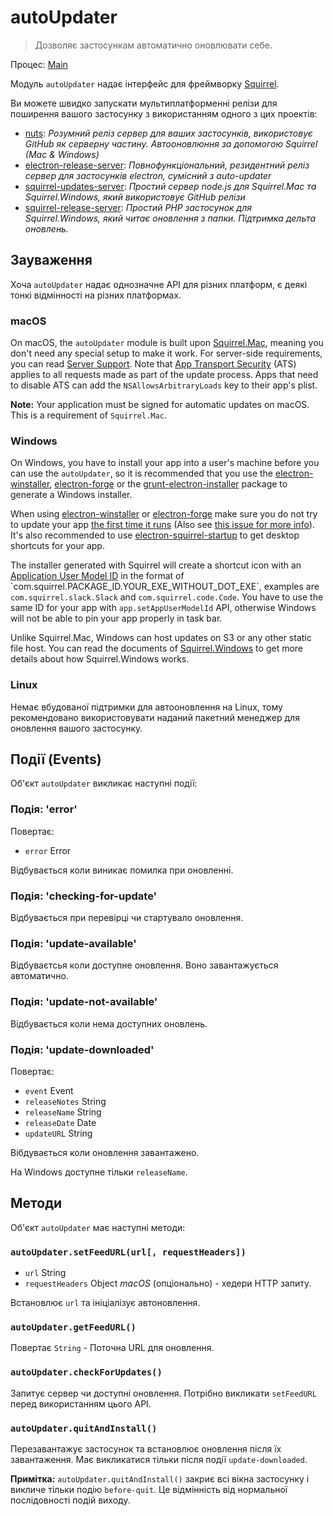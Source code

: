 # autoUpdater

> Дозволяє застосункам автоматично оновлювати себе.

Процес: [Main](../glossary.md#main-process)

Модуль `autoUpdater` надає інтерфейс для фреймворку [Squirrel](https://github.com/Squirrel).

Ви можете швидко запускати мультиплатформенні релізи для поширення вашого застосунку з використанням одного з цих проектів:

* [nuts](https://github.com/GitbookIO/nuts): *Розумний реліз сервер для ваших застосунків, використовує GitHub як серверну частину. Автооновлюння за допомогою Squirrel (Mac & Windows)*
* [electron-release-server](https://github.com/ArekSredzki/electron-release-server): *Повнофункціональний, резидентний реліз сервер для застосунків electron, сумісний з auto-updater*
* [squirrel-updates-server](https://github.com/Aluxian/squirrel-updates-server): *Простий сервер node.js для Squirrel.Mac та Squirrel.Windows, який використовує GitHub релізи*
* [squirrel-release-server](https://github.com/Arcath/squirrel-release-server): *Простий PHP застосунок для Squirrel.Windows, який читає оновлення з папки. Підтримка дельта оновлень.*

## Зауваження

Хоча `autoUpdater` надає однозначне API для різних платформ, є деякі тонкі відмінності на різних платформах.

### macOS

On macOS, the `autoUpdater` module is built upon [Squirrel.Mac](https://github.com/Squirrel/Squirrel.Mac), meaning you don't need any special setup to make it work. For server-side requirements, you can read [Server Support](https://github.com/Squirrel/Squirrel.Mac#server-support). Note that [App Transport Security](https://developer.apple.com/library/content/documentation/General/Reference/InfoPlistKeyReference/Articles/CocoaKeys.html#//apple_ref/doc/uid/TP40009251-SW35) (ATS) applies to all requests made as part of the update process. Apps that need to disable ATS can add the `NSAllowsArbitraryLoads` key to their app's plist.

**Note:** Your application must be signed for automatic updates on macOS. This is a requirement of `Squirrel.Mac`.

### Windows

On Windows, you have to install your app into a user's machine before you can use the `autoUpdater`, so it is recommended that you use the [electron-winstaller](https://github.com/electron/windows-installer), [electron-forge](https://github.com/electron-userland/electron-forge) or the [grunt-electron-installer](https://github.com/electron/grunt-electron-installer) package to generate a Windows installer.

When using [electron-winstaller](https://github.com/electron/windows-installer) or [electron-forge](https://github.com/electron-userland/electron-forge) make sure you do not try to update your app [the first time it runs](https://github.com/electron/windows-installer#handling-squirrel-events) (Also see [this issue for more info](https://github.com/electron/electron/issues/7155)). It's also recommended to use [electron-squirrel-startup](https://github.com/mongodb-js/electron-squirrel-startup) to get desktop shortcuts for your app.

The installer generated with Squirrel will create a shortcut icon with an [Application User Model ID](https://msdn.microsoft.com/en-us/library/windows/desktop/dd378459(v=vs.85).aspx) in the format of `com.squirrel.PACKAGE_ID.YOUR_EXE_WITHOUT_DOT_EXE`, examples are `com.squirrel.slack.Slack` and `com.squirrel.code.Code`. You have to use the same ID for your app with `app.setAppUserModelId` API, otherwise Windows will not be able to pin your app properly in task bar.

Unlike Squirrel.Mac, Windows can host updates on S3 or any other static file host. You can read the documents of [Squirrel.Windows](https://github.com/Squirrel/Squirrel.Windows) to get more details about how Squirrel.Windows works.

### Linux

Немає вбудованої підтримки для автооновлення на Linux, тому рекомендовано використовувати наданий пакетний менеджер для оновлення вашого застосунку.

## Події (Events)

Об'єкт `autoUpdater` викликає наступні події:

### Подія: 'error'

Повертає:

* `error` Error

Відбувається коли виникає помилка при оновленні.

### Подія: 'checking-for-update'

Відбувається при перевірці чи стартувало оновлення.

### Подія: 'update-available'

Відбуваєтсья коли доступне оновлення. Воно завантажується автоматично.

### Подія: 'update-not-available'

Відбувається коли нема доступних оновлень.

### Подія: 'update-downloaded'

Повертає:

* `event` Event
* `releaseNotes` String
* `releaseName` String
* `releaseDate` Date
* `updateURL` String

Вібдувається коли оновлення завантажено.

На Windows доступне тільки `releaseName`.

## Методи

Об'єкт `autoUpdater` має наступні методи:

### `autoUpdater.setFeedURL(url[, requestHeaders])`

* `url` String
* `requestHeaders` Object *macOS* (опціонально) - хедери HTTP запиту.

Встановлює `url` та ініціалізує автоновлення.

### `autoUpdater.getFeedURL()`

Повертає `String` - Поточна URL для оновлення.

### `autoUpdater.checkForUpdates()`

Запитує сервер чи доступні оновлення. Потрібно викликати `setFeedURL` перед використанням цього API.

### `autoUpdater.quitAndInstall()`

Перезавантажує застосунок та встановлює оновлення після їх завантаження. Має викликатися тільки після події `update-downloaded`.

**Примітка:** `autoUpdater.quitAndInstall()` закриє всі вікна застосунку і викличе тільки подію `before-quit`. Це відмінність від нормальної послідовності подій виходу.